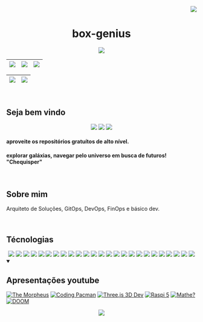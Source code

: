<!-- <div align="center"> -->
<img align="right" src="https://komarev.com/ghpvc/?username=box-genius&color=ff69b4"><br>

<div align="center">

# box-genius
<p align="center">
    <img src="https://capsule-render.vercel.app/api?type=waving&height=300&color=000000&fontColor=FF0000&text=Welcome!&fontSize=90&animation=twinkling&fontAlignY=30&desc=I%20am%20box-genius%20&descSize=30" />
</p>



| ![](http://github-profile-summary-cards.vercel.app/api/cards/stats?username=box-genius&theme=tokyonight) | ![](http://github-profile-summary-cards.vercel.app/api/cards/repos-per-language?username=box-genius&hide=Html&theme=tokyonight) | ![](http://github-profile-summary-cards.vercel.app/api/cards/most-commit-language?username=box-genius&theme=tokyonight) |
| :------------------------------------------------------------------------------------------------------: | :-----------------------------------------------------------------------------------------------------------------------------: | :---------------------------------------------------------------------------------------------------------------------: |

| ![](http://github-profile-summary-cards.vercel.app/api/cards/profile-details?username=box-genius&theme=tokyonight) | ![](https://github-readme-streak-stats.herokuapp.com/?user=box-genius&theme=tokyonight&hide_border=true&date_format=M%20j%5B%2C%20Y%5D&background=1A1B27&stroke=35AFA3&ring=BF91F3&fire=BF91F3&currStreakNum=BF91F3&sideNums=BF91F3&currStreakLabel=BF91F3&sideLabels=BF91F3&dates=35AFA3) |
| :----------------------------------------------------------------------------------------------------------------: | :----------------------------------------------------------------------------------------------------------------------------------------------------------------------------------------------------------------------------------------------------------------------------------------: |

</div>

<br>

## Seja bem vindo

<p align="center">
    <a href="https://github.com/box-genius" target="_blank"><img src="https://img.shields.io/badge/GitHub-100000?style=for-the-badge&logo=github&logoColor=white"></a>
    <a href="https://www.linkedin.com/in/davi-santos-cardoso-da-silva-b4678524a/" target="_blank"><img src="https://img.shields.io/badge/-LinkedIn-%230077B5?style=for-the-badge&logo=linkedin&logoColor=white"></a>
    <a href = "mailto:devops.davi@gmail.com"><img src="https://img.shields.io/badge/Gmail-D14836?style=for-the-badge&logo=gmail&logoColor=white"></a>
</p>

#### aproveite os repositórios gratuítos de alto nível.

#### explorar galáxias, navegar pelo universo em busca de futuros! "Chequisper"

<br>

## Sobre mim

Arquiteto de Soluções, GitOps, DevOps, FinOps e básico dev.

<br>

## Técnologias

<!--  <img height="160em" src="https://github-readme-stats.vercel.app/api?username=andreinaoliveira&show_icons=true&theme=synthwave&include_all_commits=true&count_private=true%22/"> -->
<div align="center">
<img src="https://img.shields.io/badge/AWS-232F3E?style=for-the-badge&logo=amazon-aws&logoColor=white">
<img src="https://img.shields.io/badge/GitBucket-0052CC?style=for-the-badge&logo=git&logoColor=white">
  <img src="https://img.shields.io/badge/CI%2FCD-GitLab-FCA121?style=for-the-badge&logo=gitlab">
  <img src="https://img.shields.io/badge/GitHub-181717?style=for-the-badge&logo=github&logoColor=white">
   <img src="https://img.shields.io/badge/Jenkins-D24939?style=for-the-badge&logo=jenkins&logoColor=white">
    <img src="https://img.shields.io/badge/Terraform-623CE4?style=for-the-badge&logo=terraform&logoColor=white">
   <img src="https://img.shields.io/badge/Kubernetes-326CE5?style=for-the-badge&logo=kubernetes&logoColor=white">
   <img src="https://img.shields.io/badge/Docker-2496ED?style=for-the-badge&logo=docker&logoColor=white">
   <img src="https://img.shields.io/badge/Vagrant-1563FF?style=for-the-badge&logo=vagrant&logoColor=white">
  <!-- Python --> <img src="https://img.shields.io/badge/Python-FFD43B?style=for-the-badge&logo=python&logoColor=blue">
  <img src="https://img.shields.io/badge/Java-007396?style=for-the-badge&logo=java&logoColor=white">
  <!-- JavaScript --> <img src="https://img.shields.io/badge/JavaScript-323330?style=for-the-badge&logo=javascript&logoColor=F7DF1E">
    <img src="https://img.shields.io/badge/Ansible-EE0000?style=for-the-badge&logo=ansible&logoColor=white">
  <img src="https://img.shields.io/badge/Bash-4EAA25?style=for-the-badge&logo=gnu-bash&logoColor=white">
  <!-- Json --> <img src="https://img.shields.io/badge/json-5E5C5C?style=for-the-badge&logo=json&logoColor=white">
  <!-- Selenium --> <img src="https://img.shields.io/badge/Selenium-008000?style=for-the-badge&logo=Selenium&logoColor=white">
  <!-- Postman --> <img src="https://img.shields.io/badge/Postman-EF5B25?style=for-the-badge&logo=Postman&logoColor=white">
  <img src="https://img.shields.io/badge/VirtualBox-183A61?style=for-the-badge&logo=virtualbox&logoColor=white">
  <img src="https://img.shields.io/badge/PostgreSQL-336791?style=for-the-badge&logo=postgresql&logoColor=white">
  <!-- SQL --> <img src="https://img.shields.io/badge/Microsoft%20SQL%20Server-CC2927?style=for-the-badge&logo=microsoft%20sql%20server&logoColor=white">
  <img src="https://img.shields.io/badge/MySQL-4479A1?style=for-the-badge&logo=mysql&logoColor=white">
  <img src="https://img.shields.io/badge/Windows-0078D6?style=for-the-badge&logo=windows&logoColor=white">
  <img src="https://img.shields.io/badge/Linux-FCC624?style=for-the-badge&logo=linux&logoColor=black">
  <img src="https://img.shields.io/badge/VPN-FF4500?style=for-the-badge&logo=vpn&logoColor=white">
<img src="https://img.shields.io/badge/Photoshop-31A8FF?style=for-the-badge&logo=adobe-photoshop&logoColor=white">
  <br>
</div>

<details open> 
  <summary><h2>Apresentações youtube</h2></summary>
   <p align="center">
       
<!-- BEGIN YOUTUBE-CARDS -->
 [![The Morpheus](https://ytcards.demolab.com/?id=Wudty2ufZ3U&tg&title=Morpheus+Reagiert+Cyberangriff&lang=en&timestamp=1636628400&background_color=%230d1117&title_color=%23ffffff&stats_color=%23dedede&max_title_lines=1&width=250&border_radius=5&duration=436 "new video")](https://www.youtube.com/watch?v=Wudty2ufZ3U)  [![Coding Pacman](https://ytcards.demolab.com/?id=9xcj7iifuRc&title=Coding+Pacman&lang=en&timestamp=1636628400&background_color=%230d1117&title_color=%23ffffff&stats_color=%23dedede&max_title_lines=1&width=250&border_radius=5&duration=436 "new video")](https://www.youtube.com/watch?v=9xcj7iifuRc)  [![Three.js 3D Dev](https://ytcards.demolab.com/?id=MNlxRq-bCSk&title=Develop+3D+Animated+Websites&lang=en&timestamp=1636628400&background_color=%230d1117&title_color=%23ffffff&stats_color=%23dedede&max_title_lines=1&width=250&border_radius=5&duration=436 "new video")](https://www.youtube.com/watch?v=MNlxRq-bCSk)
 [![Raspi 5](https://ytcards.demolab.com/?id=-8ssXnjnws8&tg&title=Raspi+5+Benchmarks&lang=en&timestamp=1636628400&background_color=%230d1117&title_color=%23ffffff&stats_color=%23dedede&max_title_lines=1&width=250&border_radius=5&duration=436 "new video")](https://www.youtube.com/watch?v=-8ssXnjnws8) [![Mathe?](https://ytcards.demolab.com/?id=RAFW7plRaUY&tg&title=Mathe+in+der+Informatik&lang=en&timestamp=1636628400&background_color=%230d1117&title_color=%23ffffff&stats_color=%23dedede&max_title_lines=1&width=250&border_radius=5&duration=436 "new video")](https://www.youtube.com/watch?v=RAFW7plRaUY) [![DOOM](https://ytcards.demolab.com/?id=Wudty2ufZ3U&tg&title=DOOM+Game+in+Python&lang=en&timestamp=1636628400&background_color=%230d1117&title_color=%23ffffff&stats_color=%23dedede&max_title_lines=1&width=250&border_radius=5&duration=436 "new video")](https://www.youtube.com/watch?v=Wudty2ufZ3U)

<!-- END YOUTUBE-CARDS -->
</p>
</details>



<!-- Footer Animated Image -->
<p align="center">
    <img src="https://capsule-render.vercel.app/api?type=waving&height=300&color=000000&fontColor=FF0000&text=Obrigado%20pela%20visita%20&fontSize=60&animation=twinkling&fontAlignY=30&desc=%20Volte%20sempre%20&descSize=30&section=footer" />
</p>
